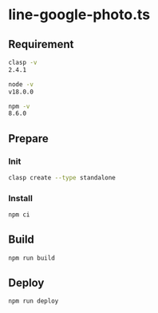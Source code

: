 # line-google-photo.ts

## Requirement

```bash
clasp -v
2.4.1
```

```bash
node -v
v18.0.0
```

```bash
npm -v
8.6.0
```

## Prepare

### Init

```bash
clasp create --type standalone
```

### Install

```bash
npm ci
```

## Build

```bash
npm run build
```

## Deploy

```bash
npm run deploy
```
